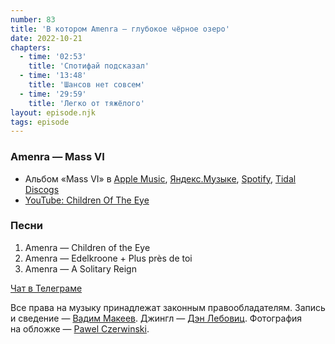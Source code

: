 ```yaml
---
number: 83
title: 'В котором Amenra — глубокое чёрное озеро'
date: 2022-10-21
chapters:
  - time: '02:53'
    title: 'Спотифай подсказал'
  - time: '13:48'
    title: 'Шансов нет совсем'
  - time: '29:59'
    title: 'Легко от тяжёлого'
layout: episode.njk
tags: episode
---
```


### Amenra — Mass VI

- Альбом «Mass VI» в
  [Apple Music](https://music.apple.com/album/1281804496),
  [Яндекс.Музыке](https://music.yandex.com/album/4677363),
  [Spotify](https://open.spotify.com/album/0SMyxJrTh7qYDCMIZTOwo3),
  [Tidal](https://tidal.com/browse/album/78913153)
  [Discogs](https://www.discogs.com/master/1255337)
- [YouTube: Children Of The Eye](https://youtu.be/ZjHOLtudKpQ)

### Песни

1. Amenra — Children of the Eye
2. Amenra — Edelkroone + Plus près de toi
3. Amenra — A Solitary Reign

[Чат в Телеграме](https://t.me/oh_lp_chat)

Все права на музыку принадлежат законным правообладателям.
Запись и сведение — [Вадим Макеев](https://twitter.com/pepelsbey).
Джингл — [Дэн Лебовиц](https://www.youtube.com/channel/UC38A5qHrlc_Zgua7vL4b96w).
Фотография на обложке — [Pawel Czerwinski](https://unsplash.com/photos/tMbQpdguDVQ).
